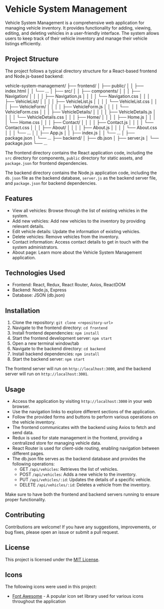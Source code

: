 # Vehicle System Management

Vehicle System Management is a comprehensive web application for managing vehicle inventory. It provides functionality for adding, viewing, editing, and deleting vehicles in a user-friendly interface. The system allows users to keep track of their vehicle inventory and manage their vehicle listings efficiently.

## Project Structure

The project follows a typical directory structure for a React-based frontend and Node.js-based backend:

vehicle-system-management/
├── frontend/
│   ├── public/
│   │   ├── index.html
│   │   └── ...
│   ├── src/
│   │   ├── components/
│   │   │   ├── Navigation/
│   │   │   │   ├── Navigation.js
│   │   │   │   └── Navigation.css
│   │   │   ├── VehicleList/
│   │   │   │   ├── VehicleList.js
│   │   │   │   └── VehicleList.css
│   │   │   ├── VehicleForm/
│   │   │   │   ├── VehicleForm.js
│   │   │   │   └── VehicleForm.css
│   │   │   ├── VehicleDetails/
│   │   │   │   ├── VehicleDetails.js
│   │   │   │   └── VehicleDetails.css
│   │   │   ├── Home/
│   │   │   │   ├── Home.js
│   │   │   │   └── Home.css
│   │   │   ├── Contact/
│   │   │   │   ├── Contact.js
│   │   │   │   └── Contact.css
│   │   │   ├── About/
│   │   │   │   ├── About.js
│   │   │   │   └── About.css
│   │   │   └── ...
│   │   ├── App.js
│   │   ├── index.js
│   │   └── ...
│   ├── package.json
│   └── ...
├── backend/
│   ├── db.json
│   ├── server.js
│   └── package.json
└── ...

The frontend directory contains the React application code, including the `src` directory for components, `public` directory for static assets, and `package.json` for frontend dependencies.

The backend directory contains the Node.js application code, including the `db.json` file as the backend database, `server.js` as the backend server file, and `package.json` for backend dependencies.

## Features

- View all vehicles: Browse through the list of existing vehicles in the system.
- Add new vehicles: Add new vehicles to the inventory by providing relevant details.
- Edit vehicle details: Update the information of existing vehicles.
- Delete vehicles: Remove vehicles from the inventory.
- Contact information: Access contact details to get in touch with the system administrators.
- About page: Learn more about the Vehicle System Management application.

## Technologies Used

- Frontend: React, Redux, React Router, Axios, ReactDOM
- Backend: Node.js, Express
- Database: JSON (db.json)

## Installation

1. Clone the repository: `git clone <repository-url>`
2. Navigate to the frontend directory: `cd frontend`
3. Install frontend dependencies: `npm install`
4. Start the frontend development server: `npm start`
5. Open a new terminal window/tab
6. Navigate to the backend directory: `cd backend`
7. Install backend dependencies: `npm install`
8. Start the backend server: `npm start`

The frontend server will run on `http://localhost:3000`, and the backend server will run on `http://localhost:3001`.

## Usage

- Access the application by visiting `http://localhost:3000` in your web browser.
- Use the navigation links to explore different sections of the application.
- Follow the provided forms and buttons to perform various operations on the vehicle inventory.
- The frontend communicates with the backend using Axios to fetch and send data.
- Redux is used for state management in the frontend, providing a centralized store for managing vehicle data.
- React Router is used for client-side routing, enabling navigation between different pages.
- The db.json file serves as the backend database and provides the following operations:
  - GET `/api/vehicles`: Retrieves the list of vehicles.
  - POST `/api/vehicles`: Adds a new vehicle to the inventory.
  - PUT `/api/vehicles/:id`: Updates the details of a specific vehicle.
  - DELETE `/api/vehicles/:id`: Deletes a vehicle from the inventory.

Make sure to have both the frontend and backend servers running to ensure proper functionality.

## Contributing

Contributions are welcome! If you have any suggestions, improvements, or bug fixes, please open an issue or submit a pull request.

## License

This project is licensed under the [MIT License](LICENSE).

## Icons

The following icons were used in this project:

- [Font Awesome](https://fontawesome.com/) - A popular icon set library used for various icons throughout the application
